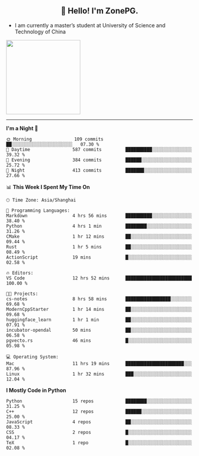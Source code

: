 <h2 align="center">👋 Hello! I'm ZonePG.</h2>

- I am currently a master’s student at University of Science and Technology of China

<img height=200 align="center" src="https://github-readme-stats.vercel.app/api?username=zonepg" />

-------

<!--START_SECTION:waka-->
**I'm a Night 🦉** 

```text
🌞 Morning                109 commits         ██░░░░░░░░░░░░░░░░░░░░░░░   07.30 % 
🌆 Daytime                587 commits         ██████████░░░░░░░░░░░░░░░   39.32 % 
🌃 Evening                384 commits         ██████░░░░░░░░░░░░░░░░░░░   25.72 % 
🌙 Night                  413 commits         ███████░░░░░░░░░░░░░░░░░░   27.66 % 
```


📊 **This Week I Spent My Time On** 

```text
🕑︎ Time Zone: Asia/Shanghai

💬 Programming Languages: 
Markdown                 4 hrs 56 mins       ██████████░░░░░░░░░░░░░░░   38.40 % 
Python                   4 hrs 1 min         ████████░░░░░░░░░░░░░░░░░   31.26 % 
CMake                    1 hr 12 mins        ██░░░░░░░░░░░░░░░░░░░░░░░   09.44 % 
Rust                     1 hr 5 mins         ██░░░░░░░░░░░░░░░░░░░░░░░   08.49 % 
ActionScript             19 mins             █░░░░░░░░░░░░░░░░░░░░░░░░   02.58 % 

🔥 Editors: 
VS Code                  12 hrs 52 mins      █████████████████████████   100.00 % 

🐱‍💻 Projects: 
cs-notes                 8 hrs 58 mins       █████████████████░░░░░░░░   69.68 % 
ModernCppStarter         1 hr 14 mins        ██░░░░░░░░░░░░░░░░░░░░░░░   09.68 % 
huggingface_learn        1 hr 1 min          ██░░░░░░░░░░░░░░░░░░░░░░░   07.91 % 
incubator-opendal        50 mins             ██░░░░░░░░░░░░░░░░░░░░░░░   06.58 % 
pgvecto.rs               46 mins             █░░░░░░░░░░░░░░░░░░░░░░░░   05.98 % 

💻 Operating System: 
Mac                      11 hrs 19 mins      ██████████████████████░░░   87.96 % 
Linux                    1 hr 32 mins        ███░░░░░░░░░░░░░░░░░░░░░░   12.04 % 
```

**I Mostly Code in Python** 

```text
Python                   15 repos            ████████░░░░░░░░░░░░░░░░░   31.25 % 
C++                      12 repos            ██████░░░░░░░░░░░░░░░░░░░   25.00 % 
JavaScript               4 repos             ██░░░░░░░░░░░░░░░░░░░░░░░   08.33 % 
CSS                      2 repos             █░░░░░░░░░░░░░░░░░░░░░░░░   04.17 % 
TeX                      1 repo              █░░░░░░░░░░░░░░░░░░░░░░░░   02.08 % 
```




<!--END_SECTION:waka-->
